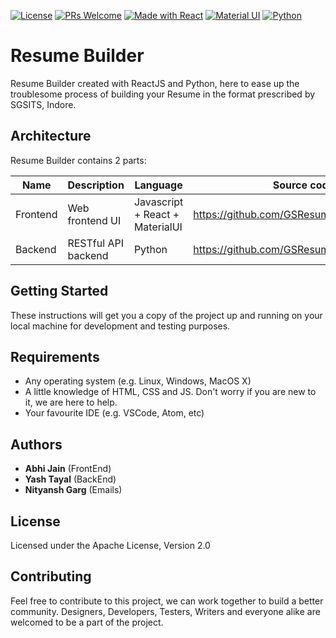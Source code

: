 [![License](https://img.shields.io/badge/license-Apache%202.0-green.svg)](https://github.com/devabhixda/ResumeBuilder/blob/master/LICENSE)
[![PRs Welcome](https://img.shields.io/badge/PRs-welcome-brightgreen.svg?style=flat-square)](https://github.com/devabhixda/ResumeBuilder/pulls)
[![Made with React](https://img.shields.io/badge/Made_with-React-blue.svg)](https://reactjs.org/)
[![Material UI](https://img.shields.io/badge/Material-UI-blue.svg)](https://material-ui.com/)
[![Python](https://img.shields.io/badge/python-v3.7-blue)](https://www.python.org/)

# Resume Builder

Resume Builder created with ReactJS and Python, here to ease up the troublesome process of building your Resume in the format prescribed by SGSITS, Indore.


## Architecture

Resume Builder contains 2 parts:

Name | Description | Language | Source code
----|------|----|----
Frontend | Web frontend UI | Javascript + React + MaterialUI | https://github.com/GSResumeBuilder/FrontEnd
Backend | RESTful API backend | Python | https://github.com/GSResumeBuilder/BackEnd

## Getting Started

These instructions will get you a copy of the project up and running on your local machine for development and testing purposes.

## Requirements 
* Any operating system (e.g. Linux, Windows, MacOS X)
* A little knowledge of HTML, CSS and JS. Don't worry if you are new to it, we are here to help.
* Your favourite IDE (e.g. VSCode, Atom, etc)


## Authors
 
* **Abhi Jain** (FrontEnd)
* **Yash Tayal** (BackEnd)
* **Nityansh Garg** (Emails)

## License

Licensed under the Apache License, Version 2.0

## Contributing
Feel free to contribute to this project, we can work together to build a better community. Designers, Developers, Testers, Writers and everyone alike are welcomed to be a part of the project.
